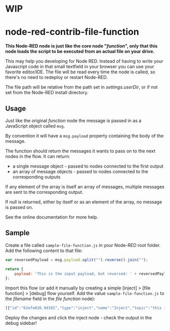 # WIP
# node-red-contrib-file-function

**This Node-RED node is just like the core node "_function_", only that this node loads the script to be executed from an actual file on your drive.**

This may help you developing for Node RED. Instead of having to write your Javascript code in that small textfield in your browser you can use your favorite editor/IDE. The file will be read every time the node is called, so there's no need to redeploy or restart Node-RED.

The file path will be relative from the path set in _settings.userDir_, or if not set from the Node-RED install directory.

## Usage

Just like the original _function_ node the message is passed in as a JavaScript object called `msg`.

By convention it will have a `msg.payload` property containing the body of the message.

The function should return the messages it wants to pass on to the next nodes in the flow. It can return:

* a single message object - passed to nodes connected to the first output
* an array of message objects - passed to nodes connected to the corresponding outputs

If any element of the array is itself an array of messages, multiple messages are sent to the corresponding output.

If null is returned, either by itself or as an element of the array, no message is passed on.

See the online documentation for more help.


## Sample
Create a file called `sample-file-function.js` in your Node-RED root folder. Add the following content to that file:

```javascript
var reversedPayload = msg.payload.split("").reverse().join("");

return {
    payload: 'This is the input payload, but reversed: ' + reversedPayload
};
```

Import this flow (or add it manually by creating a simple [inject] > [file function] > [debug] flow yourself. Add the value `sample-file-function.js` to the _filename_ field in the _file function_ node):

```javascript
[{"id":"62efe026.9d102","type":"inject","name":"Inject","topic":"this is topic from the function","payload":"this data is feeded to the function","payloadType":"string","repeat":"","crontab":"","once":false,"x":303,"y":119,"z":"dd1ad5c3.22e528","wires":[["fd11ceda.02ee3"]]},{"id":"fd11ceda.02ee3","type":"file function","name":"","filename":"sample-file-function.js","outputs":"1","x":508,"y":119,"z":"dd1ad5c3.22e528","wires":[["7e85f5db.817a0c"]]},{"id":"7e85f5db.817a0c","type":"debug","name":"","active":true,"console":"false","complete":"true","x":723,"y":118,"z":"dd1ad5c3.22e528","wires":[]}]
```

Deploy the changes and click the inject node - check the output in the debug sidebar!
